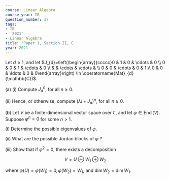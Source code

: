 ```yaml
---
course: Linear Algebra
course_year: IB
question_number: 37
tags:
- IB
- '2021'
- Linear Algebra
title: 'Paper 1, Section II, E '
year: 2021
---
```




Let $d \geqslant 1$, and let $J_{d}=\left(\begin{array}{ccccc}0 & 1 & 0 & \cdots & 0 \\ 0 & 0 & 1 & \cdots & 0 \\ & & \cdots & \cdots & \\ 0 & 0 & \cdots & 0 & 1 \\ 0 & 0 & \ldots & 0 & 0\end{array}\right) \in \operatorname{Mat}_{d}(\mathbb{C})$.

(a) (i) Compute $J_{d}^{n}$, for all $n \geqslant 0$.

(ii) Hence, or otherwise, compute $\left(\lambda I+J_{d}\right)^{n}$, for all $n \geqslant 0$.

(b) Let $V$ be a finite-dimensional vector space over $\mathbb{C}$, and let $\varphi \in \operatorname{End}(V)$. Suppose $\varphi^{n}=0$ for some $n>1$.

(i) Determine the possible eigenvalues of $\varphi$.

(ii) What are the possible Jordan blocks of $\varphi$ ?

(iii) Show that if $\varphi^{2}=0$, there exists a decomposition

$$V=U \oplus W_{1} \oplus W_{2}$$

where $\varphi(U)=\varphi\left(W_{1}\right)=0, \varphi\left(W_{2}\right)=W_{1}$, and $\operatorname{dim} W_{2}=\operatorname{dim} W_{1}$.